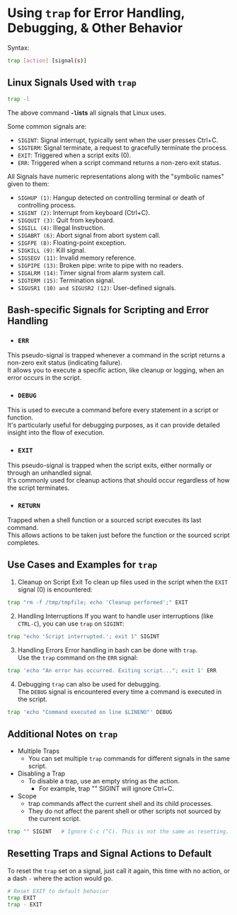 

# Using `trap` for Error Handling, Debugging, & Other Behavior

Syntax:
```bash
trap [action] [signal(s)]
```

## Linux Signals Used with `trap`
```bash
trap -l
```
The above command **`-l`ists** all signals that Linux uses.  

Some common signals are:  
* `SIGINT`: Signal interrupt, typically sent when the user presses Ctrl+C.
* `SIGTERM`: Signal terminate, a request to gracefully terminate the process.
* `EXIT`: Triggered when a script exits (0).
* `ERR`: Triggered when a script command returns a non-zero exit status.  


All Signals have numeric representations along with the "symbolic names" given to them:
* `SIGHUP (1)`: Hangup detected on controlling terminal or death of controlling process.  
* `SIGINT (2)`: Interrupt from keyboard (Ctrl+C).  
* `SIGQUIT (3)`: Quit from keyboard.  
* `SIGILL (4)`: Illegal Instruction.  
* `SIGABRT (6)`: Abort signal from abort system call.  
* `SIGFPE (8)`: Floating-point exception.  
* `SIGKILL (9)`: Kill signal.  
* `SIGSEGV (11)`: Invalid memory reference.  
* `SIGPIPE (13)`: Broken pipe: write to pipe with no readers.  
* `SIGALRM (14)`: Timer signal from alarm system call.  
* `SIGTERM (15)`: Termination signal.  
* `SIGUSR1 (10) and SIGUSR2 (12)`: User-defined signals.  

## Bash-specific Signals for Scripting and Error Handling
* ### `ERR`  
This pseudo-signal is trapped whenever a command in the script
returns a non-zero exit status (indicating failure).  
It allows you to execute a specific action, like cleanup or logging,
when an error occurs in the script.  

* ### `DEBUG`  
This is used to execute a command before every statement in a script or function.  
It's particularly useful for debugging purposes,
as it can provide detailed insight into the flow of execution.  

* ### `EXIT`  
This pseudo-signal is trapped when the script exits,
either normally or through an unhandled signal.  
It's commonly used for cleanup actions that should occur 
regardless of how the script terminates.  

* ### `RETURN`  
Trapped when a shell function or a sourced script executes its last command.  
This allows actions to be taken just before the function or the sourced script completes.  


## Use Cases and Examples for `trap`
1. Cleanup on Script Exit
To clean up files used in the script when 
the `EXIT` signal (0) is encountered:
```bash
trap "rm -f /tmp/tmpfile; echo 'Cleanup performed';" EXIT
```
  
2. Handling Interruptions
If you want to handle user interruptions (like `CTRL-C`), 
you can use `trap` on `SIGINT`:
```bash
trap "echo 'Script interrupted.'; exit 1" SIGINT
```

3. Handling Errors
Error handling in bash can be done with `trap`.  
Use the `trap` command on the `ERR` signal:
```bash
trap 'echo "An error has occurred. Exiting script..."; exit 1' ERR
```

4. Debugging
`trap` can also be used for debugging.  
The `DEBUG` signal is encountered every 
time a command is executed in the script.
```bash
trap 'echo "Command executed on line $LINENO"' DEBUG
```

## Additional Notes on `trap`
* Multiple Traps
    * You can set multiple `trap` commands for different signals in the same script.
* Disabling a Trap
    * To disable a trap, use an empty string as the action.
        * For example, trap "" SIGINT will ignore Ctrl+C.
* Scope
    * trap commands affect the current shell and its child processes.
    * They do not affect the parent shell or other scripts not sourced by the current script.
```bash
trap "" SIGINT   # Ignore C-c (^C). This is not the same as resetting.
```

## Resetting Traps and Signal Actions to Default
To reset the `trap` set on a signal, just call it again,
this time with no action, or a dash `-` where the action would go.
```bash
# Reset EXIT to default behavior
trap EXIT
trap - EXIT
```


